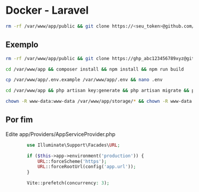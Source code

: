 # Docker - Laravel
```sh
rm -rf /var/www/app/public && git clone https://<seu_token>@github.com/usuario/repositorio.git /var/www/app
```
## Exemplo
```sh
rm -rf /var/www/app/public && git clone https://ghp_abc123456789xyz@github.com/meusuario/meurepositorio.git /var/www/app
```

```sh
cd /var/www/app && composer install && npm install && npm run build
```
```sh
cp /var/www/app/.env.example /var/www/app/.env && nano .env
```
```sh
cd /var/www/app && php artisan key:generate && php artisan migrate && php artisan optimize
```
```sh
chown -R www-data:www-data /var/www/app/storage/* && chown -R www-data:www-data /var/www/app/bootstrap/cache
```

## Por fim

Edite app/Providers/AppServiceProvider.php

```php
        use Illuminate\Support\Facades\URL;
```

```php
        if ($this->app->environment('production')) {
            URL::forceScheme('https');
            URL::forceRootUrl(config('app.url'));
        }

        Vite::prefetch(concurrency: 3);
```
